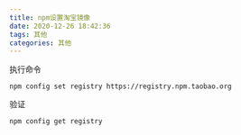 ```yaml
---
title: npm设置淘宝镜像
date: 2020-12-26 18:42:36
tags: 其他
categories: 其他
---
```


执行命令

``` shell
npm config set registry https://registry.npm.taobao.org
```

验证

``` shell
npm config get registry
```
